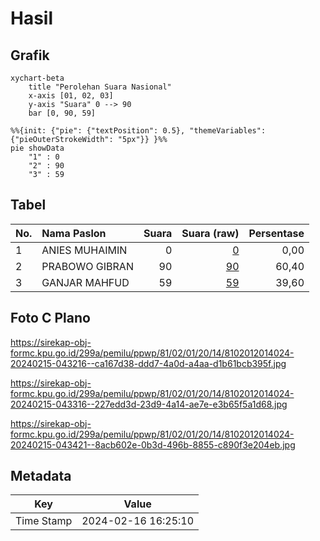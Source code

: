 # Hasil

## Grafik

```mermaid
xychart-beta
    title "Perolehan Suara Nasional"
    x-axis [01, 02, 03]
    y-axis "Suara" 0 --> 90
    bar [0, 90, 59]
```

```mermaid
%%{init: {"pie": {"textPosition": 0.5}, "themeVariables": {"pieOuterStrokeWidth": "5px"}} }%%
pie showData
    "1" : 0
    "2" : 90
    "3" : 59
```

## Tabel

| No. | Nama Paslon    | Suara | Suara (raw) | Persentase |
|:--- |:-------------- | -----:| -----------:| ----------:|
| 1   | ANIES MUHAIMIN | 0     | [0][p-1]    | 0,00       |
| 2   | PRABOWO GIBRAN | 90    | [90][p-2]   | 60,40      |
| 3   | GANJAR MAHFUD  | 59    | [59][p-3]   | 39,60      |


[p-1]: https://github.com/gigit-pemilu/pemilu-2024/blob/main/pilpres/hitung-suara/sub/81-maluku/sub/02-maluku-tenggara/sub/01-kei-kecil/sub/2014-langgur/sub/024-tps/sub/paslon-1.txt
[p-2]: https://github.com/gigit-pemilu/pemilu-2024/blob/main/pilpres/hitung-suara/sub/81-maluku/sub/02-maluku-tenggara/sub/01-kei-kecil/sub/2014-langgur/sub/024-tps/sub/paslon-2.txt
[p-3]: https://github.com/gigit-pemilu/pemilu-2024/blob/main/pilpres/hitung-suara/sub/81-maluku/sub/02-maluku-tenggara/sub/01-kei-kecil/sub/2014-langgur/sub/024-tps/sub/paslon-3.txt

## Foto C Plano

https://sirekap-obj-formc.kpu.go.id/299a/pemilu/ppwp/81/02/01/20/14/8102012014024-20240215-043216--ca167d38-ddd7-4a0d-a4aa-d1b61bcb395f.jpg

https://sirekap-obj-formc.kpu.go.id/299a/pemilu/ppwp/81/02/01/20/14/8102012014024-20240215-043316--227edd3d-23d9-4a14-ae7e-e3b65f5a1d68.jpg

https://sirekap-obj-formc.kpu.go.id/299a/pemilu/ppwp/81/02/01/20/14/8102012014024-20240215-043421--8acb602e-0b3d-496b-8855-c890f3e204eb.jpg


## Metadata

| Key        | Value               |
| ---------- | ------------------- |
| Time Stamp | 2024-02-16 16:25:10 |



